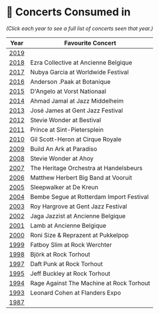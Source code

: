 # 🎤 Concerts Consumed in

_(Click each year to see a full list of concerts seen that year.)_

| Year | Favourite Concert |
| --- | --- |
| [2019](2019.md) |  |
| [2018](2018.md) | Ezra Collective at Ancienne Belgique |
| [2017](2017.md) | Nubya Garcia at Worldwide Festival |
| [2016](2016.md) | Anderson .Paak at Botanique |
| [2015](2015.md) | D'Angelo at Vorst Nationaal |
| [2014](2014.md) | Ahmad Jamal at Jazz Middelheim |
| [2013](2013.md) | José James at Gent Jazz Festival |
| [2012](2012.md) | Stevie Wonder at Bestival |
| [2011](2011.md) | Prince at Sint-Pietersplein |
| [2010](2010.md) | Gil Scott-Heron at Cirque Royale |
| [2009](2009.md) | Build An Ark at Paradiso |
| [2008](2008.md) | Stevie Wonder at Ahoy |
| [2007](2007.md) | The Heritage Orchestra at Handelsbeurs |
| [2006](2006.md) | Matthew Herbert Big Band at Vooruit |
| [2005](2005.md) | Sleepwalker at De Kreun |
| [2004](2004.md) | Bembe Segue at Rotterdam Import Festival |
| [2003](2003.md) | Roy Hargrove at Gent Jazz Festival |
| [2002](2002.md) | Jaga Jazzist at Ancienne Belgique |
| [2001](2001.md) | Lamb at Ancienne Belgique |
| [2000](2000.md) | Roni Size & Reprazent at Pukkelpop |
| [1999](1999.md) | Fatboy Slim at Rock Werchter |
| [1998](1998.md) | Björk at Rock Torhout |
| [1997](1997.md) | Daft Punk at Rock Torhout |
| [1995](1995.md) | Jeff Buckley at Rock Torhout |
| [1994](1994.md) | Rage Against The Machine at Rock Torhout |
| [1993](1993.md) | Leonard Cohen at Flanders Expo |
| [1987](1987.md) |  |

